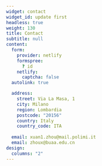 ```yaml
---
widget: contact
widget_id: update first
headless: true
weight: 130
title: Contact
subtitle: null
content:
  form:
    provider: netlify
    formspree:
      ? id
    netlify:
      captcha: false
  autolink: true

  address:
    street: Via La Masa, 1
    city: Milano
    region: Lombardia
    postcode: "20156"
    country: Italy
    country_code: ITA
    
  email: xuan1.zhou@mail.polimi.it
  email: zhoux@buaa.edu.cn
design:
  columns: "2"
---
```

